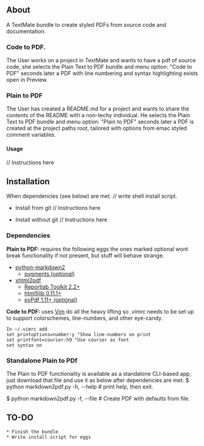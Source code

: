 ## About
A TextMate bundle to create styled PDFs from source code and documentation.

### Code to PDF.
The User works on a project in TextMate and wants to have a pdf of source code,
she selects the Plain Text to PDF bundle and menu option: "Code to PDF" seconds 
later a PDF with line numbering and syntax highlighting exists open in Preview.

### Plain to PDF
The User has created a README.md for a project and wants to share the 
contents of the README with a non-techy individual. He selects the Plain Text 
to PDF bundle  and menu option: "Plain to PDF" seconds later a PDF is created 
at the project paths root, tailored with options from emac styled comment variables. 

#### Usage
// Instructions here

## Installation 

When dependencies (see below) are met. // write shell install script.
   * Install from git
   // Instructions here

   * Install without git
   // Instructions here 

### Dependencies
**Plain to PDF:** requires the following eggs the ones marked optional 
wont break functionality if not present, but stuff will behave strange.

 * [python-markdown2](http://code.google.com/p/python-markdown2/)
	 - [pygments (optional)](http://pygments.org/)
 * [xhtml2pdf](https://github.com/holtwick/xhtml2pdf)
     - [Reportlab Toolkit 2.2+](http://www.reportlab.org/)
     - [html5lib 0.11.1+](http://code.google.com/p/html5lib/)
     - [pyPdf 1.11+ (optional)](http://pybrary.net/pyPdf/)

**Code to PDF:** uses [Vim](http://www.vim.org/) do all the heavy lifting 
so *.vimrc* needs to be set up to support colorschemes, line-numbers, and
other eye-candy.

	In ~/.vimrc add
	set printoptions=number:y "Show line-numbers on print
	set printfont=courier:h9 "Use courier as font
	set syntax on

### Standalone Plain to PDf
The Plain to PDF functionality is available as a standalone CLI-based app,
just download that file and use it as below after dependencies are met.
$ python markdown2pdf.py -h, --help
	# print help, then exit.

$ python markdown2pdf.py -f, --file
	# Create PDF with defaults from file.
				
## TO-DO 
    * Finish the bundle
    * Write install script for eggs